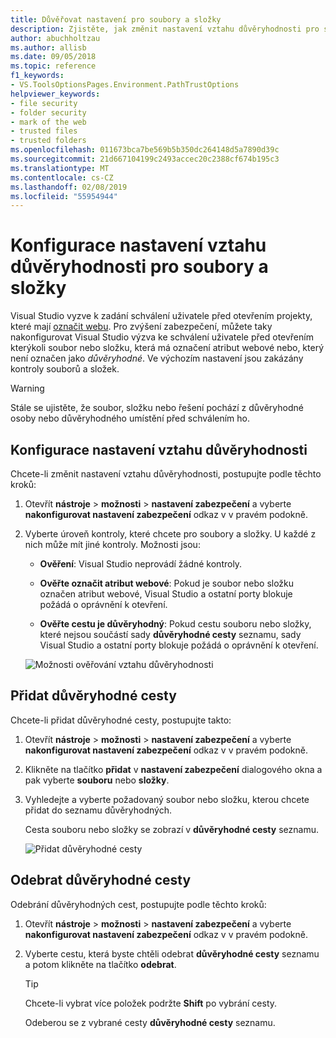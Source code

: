 ```yaml
---
title: Důvěřovat nastavení pro soubory a složky
description: Zjistěte, jak změnit nastavení vztahu důvěryhodnosti pro soubory a složky k lepšímu zabezpečení sady Visual Studio.
author: abuchholtzau
ms.author: allisb
ms.date: 09/05/2018
ms.topic: reference
f1_keywords:
- VS.ToolsOptionsPages.Environment.PathTrustOptions
helpviewer_keywords:
- file security
- folder security
- mark of the web
- trusted files
- trusted folders
ms.openlocfilehash: 011673bca7be569b5b350dc264148d5a7890d39c
ms.sourcegitcommit: 21d667104199c2493accec20c2388cf674b195c3
ms.translationtype: MT
ms.contentlocale: cs-CZ
ms.lasthandoff: 02/08/2019
ms.locfileid: "55954944"
---
```

# <a name="configure-trust-settings-for-files-and-folders"></a>Konfigurace nastavení vztahu důvěryhodnosti pro soubory a složky

Visual Studio vyzve k zadání schválení uživatele před otevřením projekty, které mají [označit webu](/previous-versions/windows/internet-explorer/ie-developer/compatibility/ms537628(v=vs.85)). Pro zvýšení zabezpečení, můžete taky nakonfigurovat Visual Studio výzva ke schválení uživatele před otevřením kterýkoli soubor nebo složku, která má označení atribut webové nebo, který není označen jako *důvěryhodné*. Ve výchozím nastavení jsou zakázány kontroly souborů a složek.

> [!WARNING]
> Stále se ujistěte, že soubor, složku nebo řešení pochází z důvěryhodné osoby nebo důvěryhodného umístění před schválením ho.

## <a name="configure-trust-settings"></a>Konfigurace nastavení vztahu důvěryhodnosti

Chcete-li změnit nastavení vztahu důvěryhodnosti, postupujte podle těchto kroků:

1. Otevřít **nástroje** > **možnosti** > **nastavení zabezpečení** a vyberte **nakonfigurovat nastavení zabezpečení** odkaz v v pravém podokně.

2. Vyberte úroveň kontroly, které chcete pro soubory a složky. U každé z nich může mít jiné kontroly. Možnosti jsou:

   * **Ověření**: Visual Studio neprovádí žádné kontroly.

   * **Ověřte označit atribut webové**: Pokud je soubor nebo složku označen atribut webové, Visual Studio a ostatní porty blokuje požádá o oprávnění k otevření.

   * **Ověřte cestu je důvěryhodný**: Pokud cestu souboru nebo složky, které nejsou součástí sady **důvěryhodné cesty** seznamu, sady Visual Studio a ostatní porty blokuje požádá o oprávnění k otevření.

   ![Možnosti ověřování vztahu důvěryhodnosti](media/trust-settings.png)

## <a name="add-trusted-paths"></a>Přidat důvěryhodné cesty

Chcete-li přidat důvěryhodné cesty, postupujte takto:

1. Otevřít **nástroje** > **možnosti** > **nastavení zabezpečení** a vyberte **nakonfigurovat nastavení zabezpečení** odkaz v v pravém podokně.

2. Klikněte na tlačítko **přidat** v **nastavení zabezpečení** dialogového okna a pak vyberte **souboru** nebo **složky**.

3. Vyhledejte a vyberte požadovaný soubor nebo složku, kterou chcete přidat do seznamu důvěryhodných.

   Cesta souboru nebo složky se zobrazí v **důvěryhodné cesty** seznamu.

   ![Přidat důvěryhodné cesty](media/trusted-paths.png)

## <a name="remove-trusted-paths"></a>Odebrat důvěryhodné cesty

Odebrání důvěryhodných cest, postupujte podle těchto kroků:

1. Otevřít **nástroje** > **možnosti** > **nastavení zabezpečení** a vyberte **nakonfigurovat nastavení zabezpečení** odkaz v v pravém podokně.

2. Vyberte cestu, která byste chtěli odebrat **důvěryhodné cesty** seznamu a potom klikněte na tlačítko **odebrat**.

   > [!TIP]
   > Chcete-li vybrat více položek podržte **Shift** po vybrání cesty.

   Odeberou se z vybrané cesty **důvěryhodné cesty** seznamu.
